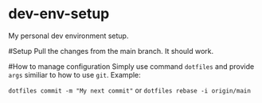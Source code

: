 # dev-env-setup

My personal dev environment setup.

#Setup
Pull the changes from the main branch. It should work.

#How to manage configuration
Simply use command `dotfiles` and provide `args` similiar to how to use `git`.
Example:

`dotfiles commit -m "My next commit"`
or
`dotfiles rebase -i origin/main`
